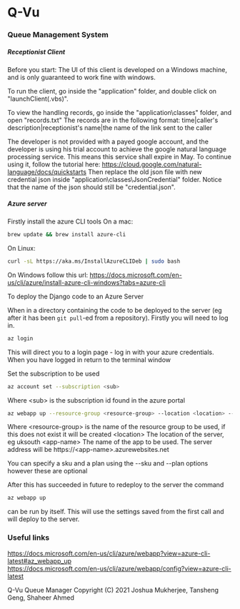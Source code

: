 # Q-Vu
### Queue Management System

##### Receptionist Client

Before you start: 
The UI of this client is developed on a Windows machine, and is only guaranteed to work fine with windows.

To run the client, go inside the "application" folder, and double click on "launchClient(.vbs)".

To view the handling records, go inside the "application\classes" folder, and open "records.txt"
The records are in the following format:
time|caller's description|receptionist's name|the name of the link sent to the caller

The developer is not provided with a payed google account, and the developer is using his trial account to achieve
the google natural language processing service. This means this service shall expire in May. To continue using it,
follow the tutorial here: https://cloud.google.com/natural-language/docs/quickstarts 
Then replace the old json file with new credential json inside "application\classes\JsonCredential" folder.
Notice that the name of the json should still be "credential.json".

##### Azure server

Firstly install the azure CLI tools
On a mac:
```BASH
brew update && brew install azure-cli
```
On Linux:
```BASH
curl -sL https://aka.ms/InstallAzureCLIDeb | sudo bash
```
On Windows follow this url: https://docs.microsoft.com/en-us/cli/azure/install-azure-cli-windows?tabs=azure-cli

To deploy the Django code to an Azure Server

When in a directory containing the code to be deployed to the server (eg after it has been ```git pull```-ed from a repository). Firstly you will need to log in.
```BASH
az login
```
This will direct you to a login page - log in with your azure credentials. When you have logged in return to the terminal window


Set the subscription to be used
```BASH
az account set --subscription <sub>
```
Where
\<sub\> is the subscription id found in the azure portal


```BASH
az webapp up --resource-group <resource-group> --location <location> --name <app-name>
```
Where
\<resource-group\> is the name of the resource group to be used, if this does not exist it will be created
\<location\> The location of the server, eg uksouth
\<app-name\> The name of the app to be used. The server address will be https://\<app-name\>.azurewebsites.net

You can specify a sku and a plan using the --sku and --plan options however these are optional

After this has succeeded in future to redeploy to the server the command 

```BASH
az webapp up
```
can be run by itself. This will use the settings saved from the first call and will deploy to the server. 



### Useful links
https://docs.microsoft.com/en-us/cli/azure/webapp?view=azure-cli-latest#az_webapp_up <br>
https://docs.microsoft.com/en-us/cli/azure/webapp/config?view=azure-cli-latest

Q-Vu Queue Manager
Copyright (C) 2021 Joshua Mukherjee, Tansheng Geng, Shaheer Ahmed